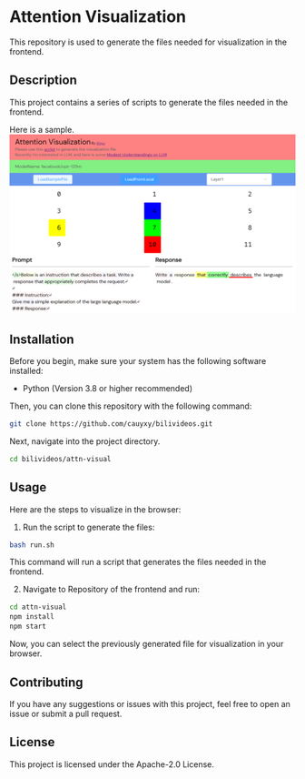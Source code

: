 # Attention Visualization

This repository is used to generate the files needed for visualization in the frontend.

## Description

This project contains a series of scripts to generate the files needed in the frontend. 

Here is a sample.
![Attention Visualization](sample.png)

## Installation

Before you begin, make sure your system has the following software installed:

- Python (Version 3.8 or higher recommended)

Then, you can clone this repository with the following command:

```bash
git clone https://github.com/cauyxy/bilivideos.git
```

Next, navigate into the project directory.

```bash
cd bilivideos/attn-visual
```

## Usage

Here are the steps to visualize in the browser:

1. Run the script to generate the files:

```bash
bash run.sh
```

This command will run a script that generates the files needed in the frontend.


2. Navigate to Repository of the frontend and run:

```bash
cd attn-visual
npm install
npm start
```

Now, you can select the previously generated file for visualization in your browser.

## Contributing

If you have any suggestions or issues with this project, feel free to open an issue or submit a pull request.

## License

This project is licensed under the Apache-2.0 License.